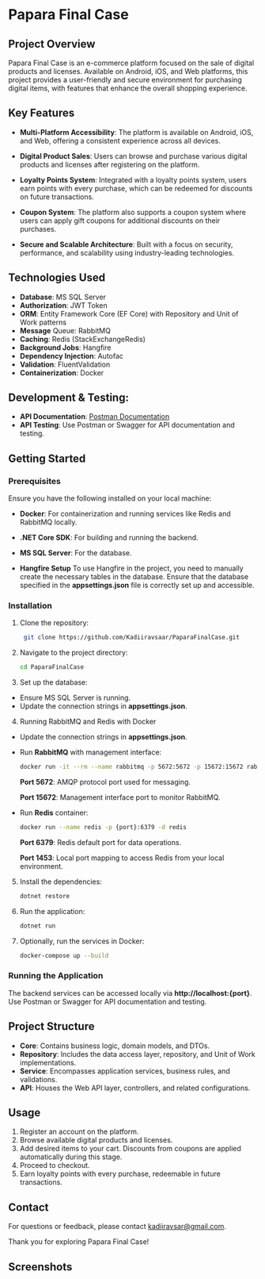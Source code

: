 # Papara Final Case

## Project Overview
Papara Final Case is an e-commerce platform focused on the sale of digital products and licenses. 
Available on Android, iOS, and Web platforms, this project provides a user-friendly and secure environment for purchasing digital items, 
with features that enhance the overall shopping experience.


## Key Features
- **Multi-Platform Accessibility**: The platform is available on Android, iOS, and Web, offering a consistent experience across all devices.

- **Digital Product Sales**: Users can browse and purchase various digital products and licenses after registering on the platform.

- **Loyalty Points System**: Integrated with a loyalty points system, users earn points with every purchase, which can be redeemed for discounts on future transactions.

- **Coupon System**: The platform also supports a coupon system where users can apply gift coupons for additional discounts on their purchases.

- **Secure and Scalable Architecture**: Built with a focus on security, performance, and scalability using industry-leading technologies.

## Technologies Used
- **Database**: MS SQL Server
- **Authorization**: JWT Token
- **ORM**: Entity Framework Core (EF Core) with Repository and Unit of Work patterns
- **Message** Queue: RabbitMQ
- **Caching**: Redis (StackExchangeRedis)
- **Background Jobs**: Hangfire
- **Dependency Injection**: Autofac
- **Validation**: FluentValidation
- **Containerization**: Docker

## Development & Testing:

- **API Documentation**: [Postman Documentation](https://documenter.getpostman.com/view/26479579/2sA3s3JX5A)
- **API Testing**: Use Postman or Swagger for API documentation and testing.


## Getting Started

### Prerequisites
Ensure you have the following installed on your local machine:

- **Docker**: For containerization and running services like Redis and RabbitMQ locally.
- **.NET Core SDK**: For building and running the backend.
- **MS SQL Server**: For the database.

- **Hangfire Setup**
To use Hangfire in the project, you need to manually create the necessary tables in the database.
Ensure that the database specified in the **appsettings.json** file is correctly set up and accessible.

### Installation
1. Clone the repository:
    ```sh
     git clone https://github.com/Kadiiravsaar/PaparaFinalCase.git
    ```
    
2. Navigate to the project directory:
    ```sh
    cd PaparaFinalCase
    ```

3. Set up the database:

- Ensure MS SQL Server is running.
- Update the connection strings in **appsettings.json**.


4. Running RabbitMQ and Redis with Docker

- Update the connection strings in **appsettings.json**.
  
- Run **RabbitMQ** with management interface:
  ```bash
  docker run -it --rm --name rabbitmq -p 5672:5672 -p 15672:15672 rabbitmq:3.13-management
  ```
  
   **Port 5672**: AMQP protocol port used for messaging.
   
   **Port 15672**: Management interface port to monitor RabbitMQ.


- Run **Redis** container:
  ```bash
  docker run --name redis -p {port}:6379 -d redis
  ```

   **Port 6379**: Redis default port for data operations.
  
   **Port 1453**: Local port mapping to access Redis from your local environment.

  

5. Install the dependencies: 
    ```sh
    dotnet restore
    ```

6. Run the application:
    ```sh
    dotnet run
    ```

7. Optionally, run the services in Docker:
    ```sh
    docker-compose up --build
    ```


### Running the Application
The backend services can be accessed locally via **http://localhost:{port}**. Use Postman or Swagger for API documentation and testing.


## Project Structure
- **Core**: Contains business logic, domain models, and DTOs.
- **Repository**: Includes the data access layer, repository, and Unit of Work implementations.
- **Service**: Encompasses application services, business rules, and validations.
- **API**: Houses the Web API layer, controllers, and related configurations.


## Usage
1. Register an account on the platform.
2. Browse available digital products and licenses.
3. Add desired items to your cart. Discounts from coupons are applied automatically during this stage.
4. Proceed to checkout.
5. Earn loyalty points with every purchase, redeemable in future transactions.


## Contact
For questions or feedback, please contact [kadiiravsar@gmail.com](mailto:kadiiravsar@gmail.com).

Thank you for exploring Papara Final Case!

## Screenshots

